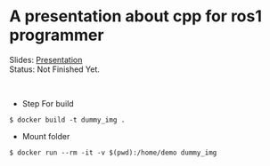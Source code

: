 # A presentation about cpp for ros1 programmer

Slides: [Presentation](doc/Presentation.pdf)  
Status: Not Finished Yet.

<br>

* Step For build
```shell
$ docker build -t dummy_img .
```

* Mount folder
```shell
$ docker run --rm -it -v $(pwd):/home/demo dummy_img
```
